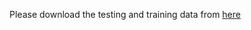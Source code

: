 Please download the testing and training data from [here](http://ai.stanford.edu/~amaas/data/sentiment/)
